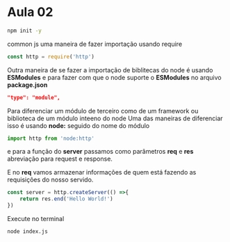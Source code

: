 # Aula 02

```bash
npm init -y
```

common js uma maneira de fazer importação usando require
```js
const http = require('http')
```

Outra maneira de se fazer a importação de biblitecas do node é usando **ESModules**  e para fazer com que o node suporte o **ESModules** no arquivo **package.json**

```json
"type": "module",
```
Para diferenciar um módulo de terceiro como de um framework ou biblioteca de um módulo inteeno do node
Uma das maneiras de diferenciar isso é usando **node:** seguido do nome do módulo 
```js
import http from 'node:http'
```` 

e para a função do **server** passamos como parâmetros **req** e **res** abreviação para request e response.

E no **req** vamos armazenar informações de quem está fazendo as requisições do nosso servido. 
```js
const server = http.createServer(() =>{
    return res.end('Hello World!')
}) 

```
Execute no terminal
 ```bash
 node index.js 
 ````